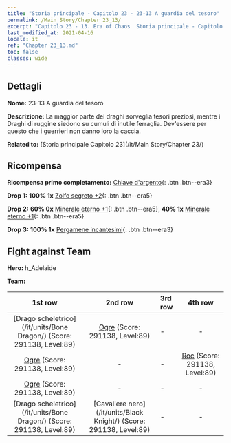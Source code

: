```yaml
---
title: "Storia principale - Capitolo 23 - 23-13 A guardia del tesoro"
permalink: /Main Story/Chapter 23_13/
excerpt: "Capitolo 23 - 13. Era of Chaos  Storia principale - Capitolo 23_13. 23-13 A guardia del tesoro"
last_modified_at: 2021-04-16
locale: it
ref: "Chapter 23_13.md"
toc: false
classes: wide
---
```


## Dettagli

 **Nome:** 23-13 A guardia del tesoro

 **Descrizione:** La maggior parte dei draghi sorveglia tesori preziosi, mentre i Draghi di ruggine siedono su cumuli di inutile ferraglia. Dev'essere per questo che i guerrieri non danno loro la caccia.

 **Related to:** [Storia principale Capitolo 23](/it/Main Story/Chapter 23/)

## Ricompensa

 **Ricompensa primo completamento:** [Chiave d'argento](/it/Items/con_693/){: .btn .btn--era3}

 **Drop 1:** **100% 1x** [Zolfo segreto +2](/it/Items/mat_78/){: .btn .btn--era5}

 **Drop 2:** **60% 0x** [Minerale eterno +1](/it/Items/mat_68/){: .btn .btn--era5}, **40% 1x** [Minerale eterno +1](/it/Items/mat_68/){: .btn .btn--era5}

 **Drop 3:** **100% 1x** [Pergamene incantesimi](/it/Items/con_694/){: .btn .btn--era3}


## Fight against Team
 **Hero:** h_Adelaide

 **Team:**


  | 1st row | 2nd row | 3rd row | 4th row |
  |:----:|:----:|:----|:----:|
  | [Drago scheletrico](/it/units/Bone Dragon/) (Score: 291138, Level:89)  | [Ogre](/it/units/Ogre/) (Score: 291138, Level:89)  | - | - |
  | [Ogre](/it/units/Ogre/) (Score: 291138, Level:89)  | - | - | [Roc](/it/units/Roc/) (Score: 291138, Level:89)  |
  | [Ogre](/it/units/Ogre/) (Score: 291138, Level:89)  | - | - | - |
  | [Drago scheletrico](/it/units/Bone Dragon/) (Score: 291138, Level:89)  | [Cavaliere nero](/it/units/Black Knight/) (Score: 291138, Level:89)  | - | - |


